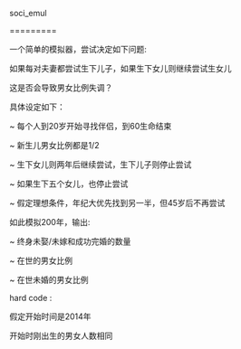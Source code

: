 soci_emul

=========

一个简单的模拟器，尝试决定如下问题:

 如果每对夫妻都尝试生下儿子，如果生下女儿则继续尝试生女儿

 这是否会导致男女比例失调？



具体设定如下：

~ 每个人到20岁开始寻找伴侣，到60生命结束

~ 新生儿男女比例都是1/2

~ 生下女儿则两年后继续尝试，生下儿子则停止尝试

~ 如果生下五个女儿，也停止尝试

~ 假定理想条件，年纪大优先找到另一半，但45岁后不再尝试



如此模拟200年，输出:

~ 终身未娶/未嫁和成功完婚的数量

~ 在世的男女比例

~ 在世未婚的男女比例



hard code :

假定开始时间是2014年

开始时刚出生的男女人数相同



